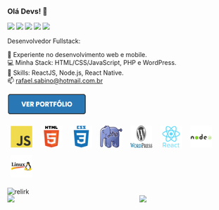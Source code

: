 ### Olá Devs! 👋

<!-- REDES SOCIAIS -->
<p align="left">
<a href="https://www.linkedin.com/in/rafaelsabino/" target="_blank"><img src="https://img.shields.io/badge/-Rafael%20Dev-2978b5?style=flat-square&logo=Linkedin&logoColor=white&link=https://www.linkedin.com/in/rafaelsabino/"/></a>
<a href="mailto:rafaelsabino.rsvc@gmail.com"><img src="https://img.shields.io/badge/-rafaelsabino.rsvc@gmail.com-2978b5?style=flat-square&logo=Gmail&logoColor=white&link=mailto:rafaelsabino.rsvc@gmail.com"/></a>
<a href="https://www.facebook.com/eng.rafaelsabino/"><img src="https://img.shields.io/badge/-Facebook-2978b5?style=flat-square&logo=Facebook&logoColor=white&link=https://www.facebook.com/eng.rafaelsabino/"/></a>
<a href="https://www.instagram.com/sabinorafael/"><img src="https://img.shields.io/badge/-Instagram-2978b5?style=flat-square&logo=Instagram&logoColor=white&link=https://www.instagram.com/sabinorafael/"/></a>
<img src="https://komarev.com/ghpvc/?username=rafaelsabino" >
</p>
<!--REDES SOCIAIS [END]-->

Desenvolvedor Fullstack:

🚀 Experiente no desenvolvimento web e mobile. <br/>
💻 Minha Stack: HTML/CSS/JavaScript, PHP e WordPress.<br/>
📘 Skills: ReactJS, Node.js, React Native.<br/>
📫 rafael.sabino@hotmail.com.br<br/>

<a href="https://rafaelsabino.github.io/portfolio/" >
    <img alt="portfolio" src="/imgs/portfolio-link.png" width="180" height="50">
</a>
<br/>

<!--ÍCONES PROGRAMAÇÃO -->
<p align="left">
<img style="margin: 7px;" src="/imgs/javascript-original.svg" alt="javascript" width="50" height="50"/>
<img style="margin: 7px;" src="/imgs/html5-original-wordmark.svg" alt="html5"  width="50" height="50"/>
<img style="margin: 7px;" src="/imgs/css3-plain-wordmark.svg" alt="css3"  width="50" height="50"/>
<img style="margin: 7px;" src="/imgs/Webysther_20160423_-_Elephpant.svg" alt="php" width="50" height="50"/>
<img style="margin: 7px;" src="/imgs/WordPress.svg" alt="wordpress" width="50" height="50"/>
<img style="margin: 7px;" src="/imgs/react-original-wordmark.svg" alt="react" width="50" height="50"/>
<img style="margin: 7px;" src="/imgs/nodejs-original-wordmark.svg" alt="nodejs" width="50" height="50"/>
<img style="margin: 7px;" src="/imgs/linux.png" alt="linux" width="50" height="50"/>
</p>
<!--[END]-->

<!--API GIT STATUS-->
<img width="480px" align="left" src="https://github-readme-stats.vercel.app/api?username=rafaelsabino&show_icons=true&include_all_commits=true&count_private=true&&hide=stars" alt="relirk"/>
<img width="300px" align="left" src="https://github-readme-stats.vercel.app/api/top-langs/?username=rafaelsabino&layout=compact" />
<!--API GIT STATUS [END]-->
<br/>
<!--START_SECTION:waka-->
<img align="left" src="https://github-readme-stats.vercel.app/api/wakatime?username=rafaelsabino" />
<!--END_SECTION:waka-->
